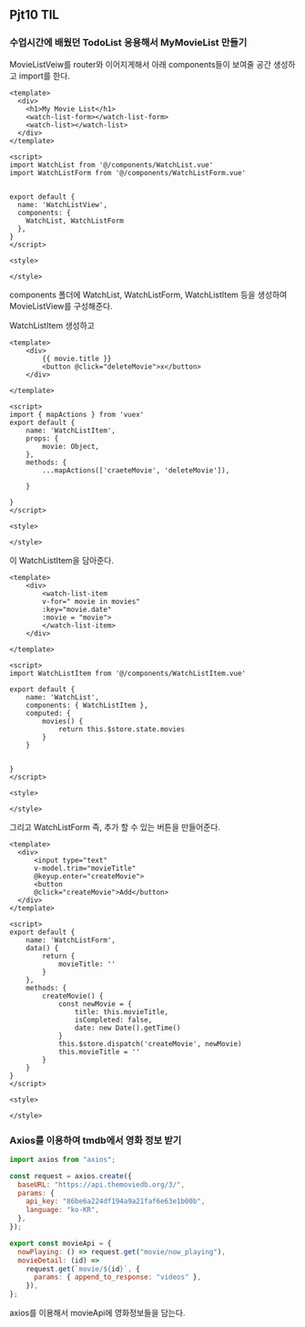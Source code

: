 ## Pjt10 TIL

### 수업시간에 배웠던 TodoList 응용해서 MyMovieList 만들기

MovieListVeiw를 router와 이어지게해서 아래 components들이 보여줄 공간 생성하고 import를 한다.

```vue
<template>
  <div>
    <h1>My Movie List</h1>
    <watch-list-form></watch-list-form>   
    <watch-list></watch-list> 
  </div>
</template>

<script>
import WatchList from '@/components/WatchList.vue'
import WatchListForm from '@/components/WatchListForm.vue'


export default {
  name: 'WatchListView',
  components: {
    WatchList, WatchListForm    
  },
}
</script>

<style>

</style>
```

components 폴더에 WatchList, WatchListForm, WatchListItem 등을 생성하여 MovieListView를 구성해준다. 

 WatchListItem 생성하고

``` vue
<template>
    <div>
        {{ movie.title }}
        <button @click="deleteMovie">x</button>
    </div>
  
</template>

<script>
import { mapActions } from 'vuex'
export default {
    name: 'WatchListItem',
    props: {
        movie: Object,
    },
    methods: {
        ...mapActions(['craeteMovie', 'deleteMovie']),

    }

}
</script>

<style>

</style>
```

이 WatchListItem을 담아준다.

```vue
<template>
    <div>
        <watch-list-item
        v-for=" movie in movies"
        :key="movie.date"
        :movie = "movie">
        </watch-list-item>
    </div>
  
</template>

<script>
import WatchListItem from '@/components/WatchListItem.vue'

export default {
    name: 'WatchList',
    components: { WatchListItem },
    computed: {
        movies() {
            return this.$store.state.movies
        }
    }
  

}
</script>

<style>

</style>
```

그리고 WatchListForm 즉, 추가 할 수 있는 버튼을 만들어준다.

```vue
<template>
  <div>      
      <input type="text" 
      v-model.trim="movieTitle"
      @keyup.enter="createMovie">
      <button
      @click="createMovie">Add</button>
  </div>
</template>

<script>
export default {
    name: 'WatchListForm',
    data() {
        return {
            movieTitle: ''
        }
    },
    methods: {
        createMovie() {
            const newMovie = {
                title: this.movieTitle,
                isCompleted: false,
                date: new Date().getTime()
            }
            this.$store.dispatch('createMovie', newMovie)
            this.movieTitle = ''
        }
    }
}
</script>

<style>

</style>
```



### Axios를 이용하여 tmdb에서 영화 정보 받기

```javascript
import axios from "axios";

const request = axios.create({
  baseURL: "https://api.themoviedb.org/3/",
  params: {
    api_key: "86be6a224df194a9a21faf6e63e1b00b",
    language: "ko-KR",
  },
});

export const movieApi = {
  nowPlaying: () => request.get("movie/now_playing"),    
  movieDetail: (id) =>
    request.get(`movie/${id}`, {
      params: { append_to_response: "videos" },
    }),      
};

```

axios를 이용해서 movieApi에 영화정보들을 담는다. 

